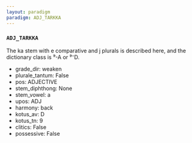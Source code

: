 ```yaml
---
layout: paradigm
paradigm: ADJ_TARKKA
---
```

### ` ADJ_TARKKA `

The ka stem with e comparative and j plurals is described here, and the dictionary class is ⁹-A or ⁹⁻D.
* grade_dir: weaken
* plurale_tantum: False
* pos: ADJECTIVE
* stem_diphthong: None
* stem_vowel: a
* upos: ADJ
* harmony: back
* kotus_av: D
* kotus_tn: 9
* clitics: False
* possessive: False
